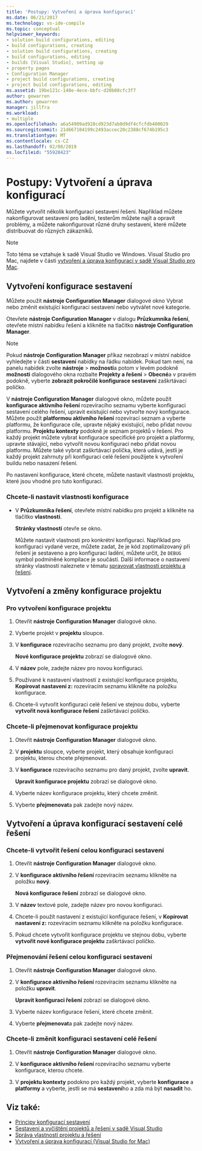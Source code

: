 ```yaml
---
title: 'Postupy: Vytvoření a úprava konfigurací'
ms.date: 06/21/2017
ms.technology: vs-ide-compile
ms.topic: conceptual
helpviewer_keywords:
- solution build configurations, editing
- build configurations, creating
- solution build configurations, creating
- build configurations, editing
- builds [Visual Studio], setting up
- property pages
- Configuration Manager
- project build configurations, creating
- project build configurations, editing
ms.assetid: 19be121c-148e-4ece-bbfc-d20b08cfc3f7
author: gewarren
ms.author: gewarren
manager: jillfra
ms.workload:
- multiple
ms.openlocfilehash: a6a54909ad928cd923d7ab0d9df4cfcfdb400029
ms.sourcegitcommit: 21d667104199c2493accec20c2388cf674b195c3
ms.translationtype: MT
ms.contentlocale: cs-CZ
ms.lasthandoff: 02/08/2019
ms.locfileid: "55928423"
---
```

# <a name="how-to-create-and-edit-configurations"></a>Postupy: Vytvoření a úprava konfigurací

Můžete vytvořit několik konfigurací sestavení řešení. Například můžete nakonfigurovat sestavení pro ladění, testerům můžete najít a opravit problémy, a můžete nakonfigurovat různé druhy sestavení, které můžete distribuovat do různých zákazníků.

> [!NOTE]
> Toto téma se vztahuje k sadě Visual Studio ve Windows. Visual Studio pro Mac, najdete v části [vytvoření a úprava konfigurací v sadě Visual Studio pro Mac](/visualstudio/mac/create-and-edit-configurations).

## <a name="create-build-configurations"></a>Vytvoření konfigurace sestavení

Můžete použít **nástroje Configuration Manager** dialogové okno Vybrat nebo změnit existující konfiguraci sestavení nebo vytvářet nové kategorie.

Otevřete **nástroje Configuration Manager** v dialogu **Průzkumníka řešení**, otevřete místní nabídku řešení a klikněte na tlačítko **nástroje Configuration Manager**.

> [!NOTE]
> Pokud **nástroje Configuration Manager** příkaz nezobrazí v místní nabídce vyhledejte v části **sestavení** nabídky na řádku nabídek. Pokud tam není, na panelu nabídek zvolte **nástroje** > **možnosti**a potom v levém podokně **možnosti** dialogového okna rozbalte **Projekty a řešení** > **Obecné**a v pravém podokně, vyberte **zobrazit pokročilé konfigurace sestavení** zaškrtávací políčko.

V **nástroje Configuration Manager** dialogové okno, můžete použít **konfigurace aktivního řešení** rozevíracího seznamu vyberte konfiguraci sestavení celého řešení, upravit existující nebo vytvořte nový konfigurace. Můžete použít **platformou aktivního řešení** rozevírací seznam a vyberte platformu, že konfigurace cíle, upravte nějaký existující, nebo přidat novou platformu. **Projektu kontexty** podokně je seznam projektů v řešení. Pro každý projekt můžete vybrat konfigurace specifické pro projekt a platformy, upravte stávající, nebo vytvořit novou konfiguraci nebo přidat novou platformu. Můžete také vybrat zaškrtávací políčka, která udává, jestli je každý projekt zahrnuty při konfiguraci celé řešení použijete k vytvoření buildu nebo nasazení řešení.

 Po nastavení konfigurace, které chcete, můžete nastavit vlastnosti projektu, které jsou vhodné pro tuto konfiguraci.

### <a name="to-set-properties-based-on-configurations"></a>Chcete-li nastavit vlastnosti konfigurace

-   V **Průzkumníka řešení**, otevřete místní nabídku pro projekt a klikněte na tlačítko **vlastnosti**.

     **Stránky vlastností** otevře se okno.

     Můžete nastavit vlastnosti pro konkrétní konfiguraci. Například pro konfiguraci vydané verze, můžete zadat, že je kód zoptimalizovaný při řešení je sestaveno a pro konfiguraci ladění, můžete určit, že `DEBUG` symbol podmíněné kompilace je součástí. Další informace o nastavení stránky vlastností naleznete v tématu [spravovat vlastnosti projektu a řešení](../ide/managing-project-and-solution-properties.md).

## <a name="create-and-modify-project-configurations"></a>Vytvoření a změny konfigurace projektu

### <a name="to-create-a-project-configuration"></a>Pro vytvoření konfigurace projektu

1.  Otevřít **nástroje Configuration Manager** dialogové okno.

2.  Vyberte projekt v **projektu** sloupce.

3.  V **konfigurace** rozevíracího seznamu pro daný projekt, zvolte **nový**.

     **Nové konfigurace projektu** zobrazí se dialogové okno.

4.  V **název** pole, zadejte název pro novou konfiguraci.

5.  Používané k nastavení vlastností z existující konfigurace projektu, **Kopírovat nastavení z:** rozevíracím seznamu klikněte na položku konfigurace.

6.  Chcete-li vytvořit konfiguraci celé řešení ve stejnou dobu, vyberte **vytvořit nová konfigurace řešení** zaškrtávací políčko.

### <a name="to-rename-a-project-configuration"></a>Chcete-li přejmenovat konfigurace projektu

1.  Otevřít **nástroje Configuration Manager** dialogové okno.

2.  V **projektu** sloupce, vyberte projekt, který obsahuje konfiguraci projektu, kterou chcete přejmenovat.

3.  V **konfigurace** rozevíracího seznamu pro daný projekt, zvolte **upravit**.

     **Upravit konfigurace projektu** zobrazí se dialogové okno.

4.  Vyberte název konfigurace projektu, který chcete změnit.

5.  Vyberte **přejmenovat**a pak zadejte nový název.

## <a name="create-and-modify-solution-wide-build-configurations"></a>Vytvoření a úprava konfigurací sestavení celé řešení

### <a name="to-create-a-solution-wide-build-configuration"></a>Chcete-li vytvořit řešení celou konfiguraci sestavení

1.  Otevřít **nástroje Configuration Manager** dialogové okno.

2.  V **konfigurace aktivního řešení** rozevíracím seznamu klikněte na položku **nový**.

     **Nová konfigurace řešení** zobrazí se dialogové okno.

3.  V **název** textové pole, zadejte název pro novou konfiguraci.

4.  Chcete-li použít nastavení z existující konfigurace řešení, v **Kopírovat nastavení z:** rozevíracím seznamu klikněte na položku konfigurace.

5.  Pokud chcete vytvořit konfigurace projektu ve stejnou dobu, vyberte **vytvořit nové konfigurace projektu** zaškrtávací políčko.

### <a name="to-rename-a-solution-wide-build-configuration"></a>Přejmenování řešení celou konfiguraci sestavení

1.  Otevřít **nástroje Configuration Manager** dialogové okno.

2.  V **konfigurace aktivního řešení** rozevíracím seznamu klikněte na položku **upravit**.

     **Upravit konfiguraci řešení** zobrazí se dialogové okno.

3.  Vyberte název konfigurace řešení, které chcete změnit.

4.  Vyberte **přejmenovat**a pak zadejte nový název.

### <a name="to-modify-a-solution-wide-build-configuration"></a>Chcete-li změnit konfiguraci sestavení celé řešení

1.  Otevřít **nástroje Configuration Manager** dialogové okno.

2.  V **konfigurace aktivního řešení** rozevíracího seznamu vyberte konfigurace, kterou chcete.

3.  V **projektu kontexty** podokno pro každý projekt, vyberte **konfigurace** a **platformy** a vyberte, jestli se má **sestavení**ho a zda má být **nasadit** ho.

## <a name="see-also"></a>Viz také:

- [Principy konfigurací sestavení](../ide/understanding-build-configurations.md)
- [Sestavení a vyčištění projektů a řešení v sadě Visual Studio](../ide/building-and-cleaning-projects-and-solutions-in-visual-studio.md)
- [Správa vlastností projektu a řešení](managing-project-and-solution-properties.md)
- [Vytvoření a úprava konfigurací (Visual Studio for Mac)](/visualstudio/mac/create-and-edit-configurations)